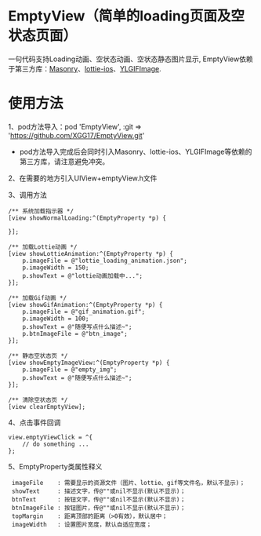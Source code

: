 
# EmptyView（简单的loading页面及空状态页面）

一句代码支持Loading动画、空状态动画、空状态静态图片显示, EmptyView依赖于第三方库：[Masonry](https://github.com/SnapKit/Masonry)、[lottie-ios](https://github.com/airbnb/lottie-ios/tree/lottie/objectiveC)、[YLGIFImage](https://github.com/liyong03/YLGIFImage).

# 使用方法
1、pod方法导入：pod 'EmptyView', :git => 'https://github.com/XGG17/EmptyView.git'

* pod方法导入完成后会同时引入Masonry、lottie-ios、YLGIFImage等依赖的第三方库，请注意避免冲突。


2、在需要的地方引入UIView+emptyView.h文件

3、调用方法
```
/** 系统加载指示器 */
[view showNormalLoading:^(EmptyProperty *p) {

}];
```
```
/** 加载Lottie动画 */
[view showLottieAnimation:^(EmptyProperty *p) {
    p.imageFile = @"lottie_loading_animation.json";
    p.imageWidth = 150;
    p.showText = @"lottie动画加载中...";
}];
```
```
/** 加载Gif动画 */
[view showGifAnimation:^(EmptyProperty *p) {
    p.imageFile = @"gif_animation.gif";
    p.imageWidth = 100;
    p.showText = @"随便写点什么描述~";
    p.btnImageFile = @"btn_image";
}];
```
```
/** 静态空状态页 */
[view showEmptyImageView:^(EmptyProperty *p) {
    p.imageFile = @"empty_img";
    p.showText = @"随便写点什么描述~";
}];
```
```
/** 清除空状态页 */
[view clearEmptyView];
```

4、点击事件回调
```
view.emptyViewClick = ^{
    // do something ...
};
```

5、EmptyProperty类属性释义
```
 imageFile    : 需要显示的资源文件（图片、lottie、gif等文件名，默认不显示)；
 showText     : 描述文字，传@""或nil不显示(默认不显示)；
 btnText      : 按钮文字，传@""或nil不显示(默认不显示)；
 btnImageFile : 按钮图片，传@""或nil不显示(默认不显示)；
 topMargin    : 距离顶部的距离（>0有效），默认居中；
 imageWidth   : 设置图片宽度，默认自适应宽度；
```

